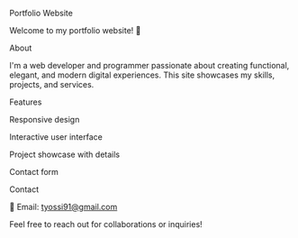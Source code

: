 Portfolio Website

Welcome to my portfolio website! 🎉

About

I'm a web developer and programmer passionate about creating functional, elegant, and modern digital experiences. This site showcases my skills, projects, and services.

Features

Responsive design

Interactive user interface

Project showcase with details

Contact form

Contact

📧 Email: tyossi91@gmail.com

Feel free to reach out for collaborations or inquiries!

